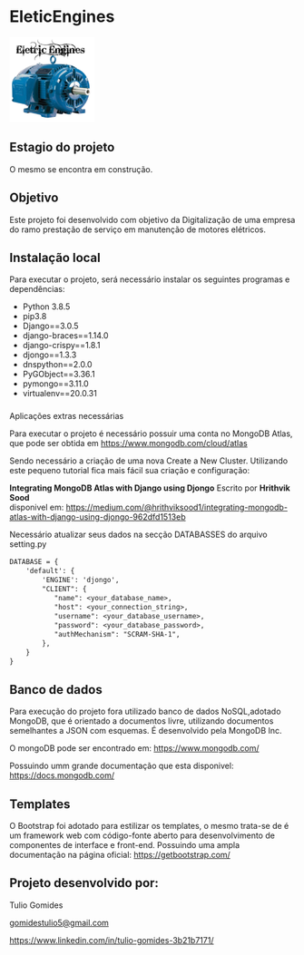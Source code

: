 # EleticEngines
![SoonEletricEngines](https://github.com/GomidesTs/EleticEngines/blob/master/eletric_engines/static/img/logo1.png)

## Estagio do projeto
O mesmo se encontra em construção.

## Objetivo
Este projeto foi desenvolvido com objetivo da Digitalização de uma empresa do ramo prestação de serviço em manutenção de motores elétricos.

## Instalação local
Para executar o projeto, será necessário instalar os seguintes programas e dependências:

* Python 3.8.5
* pip3.8
* Django==3.0.5
* django-braces==1.14.0
* django-crispy==1.8.1
* djongo==1.3.3
* dnspython==2.0.0
* PyGObject==3.36.1
* pymongo==3.11.0
* virtualenv==20.0.31

### 
Aplicações extras necessárias

Para executar o projeto é necessário possuir uma conta no MongoDB Atlas, que pode ser obtida em https://www.mongodb.com/cloud/atlas

Sendo necessário a criação de uma nova Create a New Cluster.
Utilizando este pequeno tutorial fica mais fácil sua criação e configuração:

**Integrating MongoDB Atlas with Django using Djongo**
Escrito por **Hrithvik Sood**\
disponivel em:
https://medium.com/@hrithviksood1/integrating-mongodb-atlas-with-django-using-djongo-962dfd1513eb

Necessário atualizar seus dados na secção DATABASSES do arquivo setting.py

```
DATABASE = {
    'default': {
        'ENGINE': 'djongo',
        "CLIENT": {
           "name": <your_database_name>,
           "host": <your_connection_string>,
           "username": <your_database_username>,
           "password": <your_database_password>,
           "authMechanism": "SCRAM-SHA-1",
        }, 
    }
}
```
## Banco de dados

Para execução do projeto fora utilizado banco de dados NoSQL,adotado MongoDB, que é orientado a documentos livre, utilizando documentos semelhantes a JSON com esquemas. É desenvolvido pela MongoDB Inc.

O mongoDB pode ser encontrado em: https://www.mongodb.com/

Possuindo umm grande documentação que esta disponivel: https://docs.mongodb.com/


## Templates

O Bootstrap foi adotado para estilizar os templates, o mesmo trata-se de é um framework web com código-fonte aberto para desenvolvimento de componentes de interface e front-end.
Possuindo uma ampla documentação na página oficial: https://getbootstrap.com/

## Projeto desenvolvido por:
Tulio Gomides 

gomidestulio5@gmail.com

https://www.linkedin.com/in/tulio-gomides-3b21b7171/